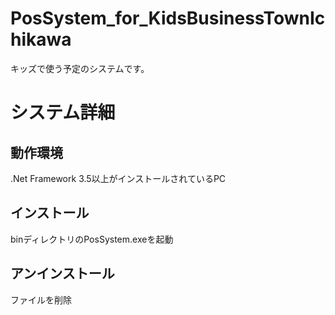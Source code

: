 PosSystem_for_KidsBusinessTownIchikawa
======================================

キッズで使う予定のシステムです。

システム詳細
==========
## 動作環境
 .Net Framework 3.5以上がインストールされているPC  
  
## インストール
 binディレクトリのPosSystem.exeを起動  
  
## アンインストール
 ファイルを削除
